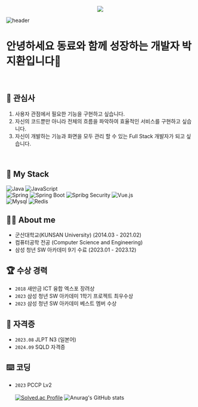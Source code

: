 
<p align="center">
  <a href="https://hits.seeyoufarm.com">
    <img src="https://hits.seeyoufarm.com/api/count/incr/badge.svg?url=https%3A%2F%2Fgithub.com%2Fmycook3%2Fhit-counter&count_bg=%2379C83D&title_bg=%23555555&icon=&icon_color=%23E7E7E7&title=hits&edge_flat=false"/>
  </a>
</p>


![header](https://capsule-render.vercel.app/api?type=soft&color=auto&height=150&section=header&text=JIHWANPARK&fontSize=70)



# 안녕하세요 동료와 함께 성장하는 개발자 박지환입니다👋

<br>

## 🔭 관심사<br>
1. 사용자 관점에서 필요한 기능을 구현하고 싶습니다.<br>
2. 자신의 코드뿐만 아니라 전체의 흐름을 파악하여 효율적인 서비스를 구현하고 싶습니다.<br>
3. 자신이 개발하는 기능과 화면을 모두 관리 할 수 있는 Full Stack 개발자가 되고 싶습니다.<br>
<br>

## 🧱 My Stack
<div>
  <img alt="Java" src="https://img.shields.io/badge/java-EC2025?style=for-the-badge&logo=JAVA&logoColor=white">
  <img alt="JavaScript" src ="https://img.shields.io/badge/JavaScriipt-F7DF1E.svg?&style=for-the-badge&logo=JavaScript&logoColor=black"/>
  <br>
  <img alt="Spring" src="https://img.shields.io/badge/spring-6DB33F?style=for-the-badge&logo=Spring&logoColor=white">
  <img alt="Spring Boot" src="https://img.shields.io/badge/spring boot-6DB33F?style=for-the-badge&logo=SpringBoot&logoColor=white">
  <img alt="Spribg Security" src="https://img.shields.io/badge/spring security-6DB33F?style=for-the-badge&logo=SpringSecurity&logoColor=white">
  <img alt="Vue.js" src="https://img.shields.io/badge/vue.js-4FC08D?style=for-the-badge&logo=vue.js&logoColor=white">
  <br>
  <img alt="Mysql" src="https://img.shields.io/badge/mysql-4479A1?style=for-the-badge&logo=MySql&logoColor=white">
  <img alt="Redis" src="https://img.shields.io/badge/redis-FF4438?style=for-the-badge&logo=Redis&logoColor=white">
  
<div>

## 🧑‍💻 About me 
- 군산대학교(KUNSAN University) (2014.03 - 2021.02)
- 컴퓨터공학 전공 (Computer Science and Engineering)
- 삼성 청년 SW 아카데미 9기 수료 (2023.01 - 2023.12)

  
## 🏆 수상 경력
- `2018` 새만금 ICT 융합 엑스포 장려상
- `2023` 삼성 청년 SW 아카데미 1학기 프로젝트 최우수상
- `2023` 삼성 청년 SW 아카데미 베스트 멤버 수상

     
## 🪪 **자격증**
- `2023.08` JLPT N3 (일본어)
- `2024.09` SQLD 자격증


## ⌨️ 코딩
- `2023` PCCP Lv2<br><br>
[![Solved.ac Profile](http://mazassumnida.wtf/api/v2/generate_badge?boj=mycook3)](https://solved.ac/mycook3/)
![Anurag's GitHub stats](https://github-readme-stats.vercel.app/api?username=mycook3&show_icons=true&hide=contribs,prs&cache_seconds=86400&theme=maroongold)


  

<!--
  **mycook3/mycook3** is a ✨ _special_ ✨ repository because its `README.md` (this file) appears on your GitHub profile.
  
  Here are some ideas to get you started:
  - 🔭 컴퓨터정보통신 공학부 컴퓨터공학 전공 ( 2014.03 ~ 2021.02) <br>
  - 🌱 싸피 9th ( 2023.01 ~ 2023.12 ) <br>
  - 👯 싸피 1학기 프로젝트 최우수상 수상 <br>
  - 😄 JLTP N3급 <br>
  
   
  
  - 🔭 I’m currently working on ...
  - 🌱 I’m currently learning ...
  - 👯 I’m looking to collaborate on ...
  - 🤔 I’m looking for help with ...
  - 💬 Ask me about ...
  - 📫 How to reach me: ...
  - 😄 Pronouns: ...
  - ⚡ Fun fact: ...
  백준
  [![Solved.ac Profile](http://mazassumnida.wtf/api/v2/generate_badge?boj=mycook3)](https://solved.ac/mycook3/)
  깃
  [![Anurag's GitHub stats](https://github-readme-stats.vercel.app/api?username=mycook3&show_icons=true&hide=contribs,prs&cache_seconds=86400&theme=maroongold)
  <br>
-->
